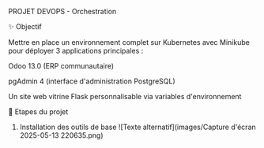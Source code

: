 PROJET DEVOPS - Orchestration

✨ Objectif

Mettre en place un environnement complet sur Kubernetes avec Minikube pour déployer 3 applications principales :

Odoo 13.0 (ERP communautaire)

pgAdmin 4 (interface d'administration PostgreSQL)

Un site web vitrine Flask personnalisable via variables d'environnement

📅 Etapes du projet

1) Installation des outils de base
![Texte alternatif](images/Capture d'écran 2025-05-13 220635.png)
